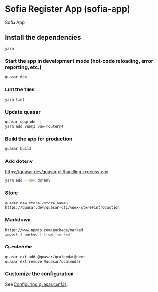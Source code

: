 # Sofia Register App (sofia-app)

Sofia App

## Install the dependencies

```bash
yarn
```

### Start the app in development mode (hot-code reloading, error reporting, etc.)

```bash
quasar dev
```

### Lint the files

```bash
yarn lint
```

### Update quasar

```bash
quasar upgrade -i
yarn add vue@3 vue-router@4
```

### Build the app for production

```bash
quasar build
```

### Add dotenv

https://quasar.dev/quasar-cli/handling-process-env

```bash
yarn add --dev dotenv
```

### Store

```bash
quasar new store <store_name>
https://quasar.dev/quasar-cli/vuex-store#introduction
```

### Markdown

```bash
https://www.npmjs.com/package/marked
import { marked } from 'marked'

```

### Q-calendar

```bash
quasar ext add @quasar/qcalendar@next
quasar ext remove @quasar/qcalendar

```

### Customize the configuration

See [Configuring quasar.conf.js](https://quasar.dev/quasar-cli/quasar-conf-js).
